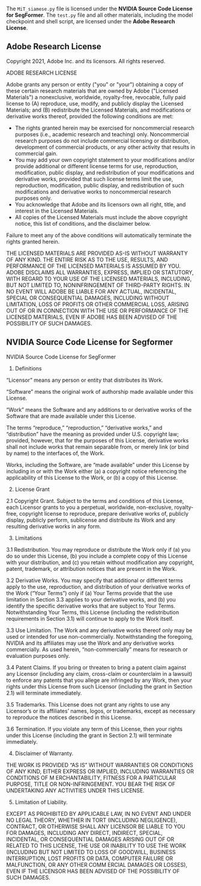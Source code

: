 The `MiT_siamese.py` file is licensed under the **NVIDIA Source Code License for SegFormer**. The `test.py` file and all other materials, including the model checkpoint and shell script, are licensed under the **Adobe Research License**.

## Adobe Research License

Copyright 2021, Adobe Inc. and its licensors. All rights reserved.

ADOBE RESEARCH LICENSE
 
Adobe grants any person or entity ("you" or "your") obtaining a copy of these certain research materials that are owned by Adobe ("Licensed Materials") a nonexclusive, worldwide, royalty-free, revocable, fully paid license to (A) reproduce, use, modify, and publicly display the Licensed Materials; and (B) redistribute the Licensed Materials, and modifications or derivative works thereof, provided the following conditions are met:
 
- The rights granted herein may be exercised for noncommercial research purposes (i.e., academic research and teaching) only. Noncommercial research purposes do not include commercial licensing or distribution, development of commercial products, or any other activity that results in commercial gain.
- You may add your own copyright statement to your modifications and/or provide additional or different license terms for use, reproduction, modification, public display, and redistribution of your modifications and derivative works, provided that such license terms limit the use, reproduction, modification, public display, and redistribution of such modifications and derivative works to noncommercial research purposes only.
- You acknowledge that Adobe and its licensors own all right, title, and interest in the Licensed Materials. 
- All copies of the Licensed Materials must include the above copyright notice, this list of conditions, and the disclaimer below.
 
Failure to meet any of the above conditions will automatically terminate the rights granted herein. 
 
THE LICENSED MATERIALS ARE PROVIDED AS-IS WITHOUT WARRANTY OF ANY KIND. THE ENTIRE RISK AS TO THE USE, RESULTS, AND PERFORMANCE OF THE LICENSED MATERIALS IS ASSUMED BY YOU. ADOBE DISCLAIMS ALL WARRANTIES, EXPRESS, IMPLIED OR STATUTORY, WITH REGARD TO YOUR USE OF THE LICENSED MATERIALS, INCLUDING, BUT NOT LIMITED TO, NONINFRINGEMENT OF THIRD-PARTY RIGHTS. IN NO EVENT WILL ADOBE BE LIABLE FOR ANY ACTUAL, INCIDENTAL, SPECIAL OR CONSEQUENTIAL DAMAGES, INCLUDING WITHOUT LIMITATION, LOSS OF PROFITS OR OTHER COMMERCIAL LOSS, ARISING OUT OF OR IN CONNECTION WITH THE USE OR PERFORMANCE OF THE LICENSED MATERIALS, EVEN IF ADOBE HAS BEEN ADVISED OF THE POSSIBILITY OF SUCH DAMAGES.

## NVIDIA Source Code License for Segformer

NVIDIA Source Code License for SegFormer

1. Definitions

“Licensor” means any person or entity that distributes its Work.

“Software” means the original work of authorship made available under this License.

“Work” means the Software and any additions to or derivative works of the Software that are made available under
this License.

The terms “reproduce,” “reproduction,” “derivative works,” and “distribution” have the meaning as provided under
U.S. copyright law; provided, however, that for the purposes of this License, derivative works shall not include
works that remain separable from, or merely link (or bind by name) to the interfaces of, the Work.

Works, including the Software, are “made available” under this License by including in or with the Work either
(a) a copyright notice referencing the applicability of this License to the Work, or (b) a copy of this License.

2. License Grant

2.1 Copyright Grant. Subject to the terms and conditions of this License, each Licensor grants to you a perpetual,
worldwide, non-exclusive, royalty-free, copyright license to reproduce, prepare derivative works of, publicly
display, publicly perform, sublicense and distribute its Work and any resulting derivative works in any form.

3. Limitations

3.1 Redistribution. You may reproduce or distribute the Work only if (a) you do so under this License, (b) you
include a complete copy of this License with your distribution, and (c) you retain without modification any
copyright, patent, trademark, or attribution notices that are present in the Work.

3.2 Derivative Works. You may specify that additional or different terms apply to the use, reproduction, and
distribution of your derivative works of the Work (“Your Terms”) only if (a) Your Terms provide that the use
limitation in Section 3.3 applies to your derivative works, and (b) you identify the specific derivative works
that are subject to Your Terms. Notwithstanding Your Terms, this License (including the redistribution
requirements in Section 3.1) will continue to apply to the Work itself.

3.3 Use Limitation. The Work and any derivative works thereof only may be used or intended for use
non-commercially. Notwithstanding the foregoing, NVIDIA and its affiliates may use the Work and any derivative
works commercially. As used herein, “non-commercially” means for research or evaluation purposes only.

3.4 Patent Claims. If you bring or threaten to bring a patent claim against any Licensor (including any claim,
cross-claim or counterclaim in a lawsuit) to enforce any patents that you allege are infringed by any Work, then
your rights under this License from such Licensor (including the grant in Section 2.1) will terminate immediately.

3.5 Trademarks. This License does not grant any rights to use any Licensor’s or its affiliates’ names, logos,
or trademarks, except as necessary to reproduce the notices described in this License.

3.6 Termination. If you violate any term of this License, then your rights under this License (including the
grant in Section 2.1) will terminate immediately.

4. Disclaimer of Warranty.

THE WORK IS PROVIDED “AS IS” WITHOUT WARRANTIES OR CONDITIONS OF ANY KIND, EITHER EXPRESS OR IMPLIED, INCLUDING
WARRANTIES OR CONDITIONS OF M ERCHANTABILITY, FITNESS FOR A PARTICULAR PURPOSE, TITLE OR NON-INFRINGEMENT. YOU
BEAR THE RISK OF UNDERTAKING ANY ACTIVITIES UNDER THIS LICENSE.

5. Limitation of Liability.

EXCEPT AS PROHIBITED BY APPLICABLE LAW, IN NO EVENT AND UNDER NO LEGAL THEORY, WHETHER IN TORT (INCLUDING
NEGLIGENCE), CONTRACT, OR OTHERWISE SHALL ANY LICENSOR BE LIABLE TO YOU FOR DAMAGES, INCLUDING ANY DIRECT,
INDIRECT, SPECIAL, INCIDENTAL, OR CONSEQUENTIAL DAMAGES ARISING OUT OF OR RELATED TO THIS LICENSE, THE USE OR
INABILITY TO USE THE WORK (INCLUDING BUT NOT LIMITED TO LOSS OF GOODWILL, BUSINESS INTERRUPTION, LOST PROFITS OR
DATA, COMPUTER FAILURE OR MALFUNCTION, OR ANY OTHER COMM ERCIAL DAMAGES OR LOSSES), EVEN IF THE LICENSOR HAS BEEN
ADVISED OF THE POSSIBILITY OF SUCH DAMAGES.
